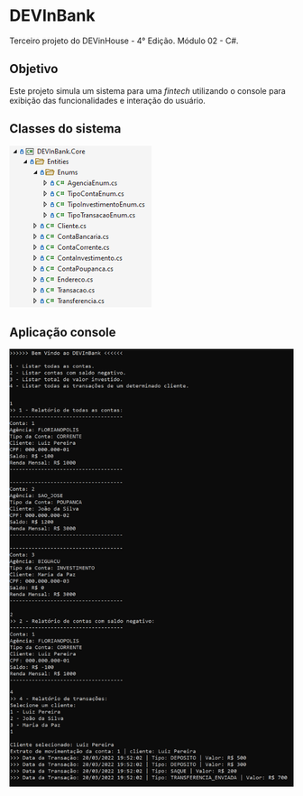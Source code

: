 # DEVInBank

Terceiro projeto do DEVinHouse - 4° Edição. Módulo 02 - C#.

## Objetivo

Este projeto simula um sistema para uma _fintech_ utilizando o console para exibição das funcionalidades e interação do usuário.

## Classes do sistema

![Classes](/documentacao/classes.png)

## Aplicação console

![Aplicação](/documentacao/console.png)
